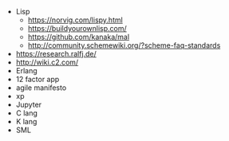* Lisp
  * https://norvig.com/lispy.html
  * https://buildyourownlisp.com/
  * https://github.com/kanaka/mal
  * http://community.schemewiki.org/?scheme-faq-standards
* https://research.ralfj.de/
* http://wiki.c2.com/
* Erlang
* 12 factor app
* agile manifesto
* xp
* Jupyter
* C lang
* K lang
* SML
